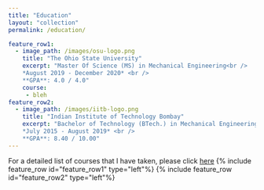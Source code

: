 ```yaml
---
title: "Education"
layout: "collection"
permalink: /education/

feature_row1:
  - image_path: /images/osu-logo.png
    title: "The Ohio State University"
    excerpt: "Master Of Science (MS) in Mechanical Engineering<br />
    *August 2019 - December 2020* <br />
    **GPA**: 4.0 / 4.0"
    course:
     - bleh
feature_row2:
  - image_path: /images/iitb-logo.png
    title: "Indian Institute of Technology Bombay"
    excerpt: "Bachelor of Technology (BTech.) in Mechanical Engineering <br />
    *July 2015 - August 2019* <br />
    **GPA**: 8.40 / 10.00"
---
```

For a detailed list of courses that I have taken, please click [here](/courses)
{% include feature_row id="feature_row1" type="left"%}
{% include feature_row id="feature_row2" type="left"%}
